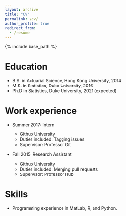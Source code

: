 ```yaml
---
layout: archive
title: "CV"
permalink: /cv/
author_profile: true
redirect_from:
  - /resume
---
```


{% include base_path %}

Education
======
* B.S. in Actuarial Science, Hong Kong University, 2014
* M.S. in Statistics, Duke University, 2016
* Ph.D in Statistics, Duke University, 2021 (expected)

Work experience
======
* Summer 2017: Intern 
  * Github University
  * Duties included: Tagging issues
  * Supervisor: Professor Git

* Fall 2015: Research Assistant
  * Github University
  * Duties included: Merging pull requests
  * Supervisor: Professor Hub
  
Skills
======
* Programming experience in MatLab, R, and Python. 

